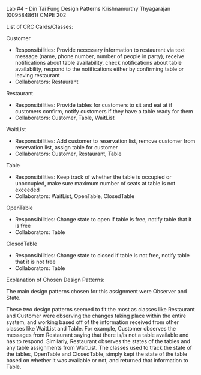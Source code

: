 Lab #4 - Din Tai Fung Design Patterns
Krishnamurthy Thyagarajan (009584861)
CMPE 202

List of CRC Cards/Classes:

Customer
- Responsibilities: Provide necessary information to restaurant via text message (name, phone number, number of people in party), receive notifications about table availability, check notifications about table availability, respond to the notifications either by confirming table or leaving restaurant
- Collaborators: Restaurant


Restaurant
- Responsibilities: Provide tables for customers to sit and eat at if customers confirm, notify customers if they have a table ready for them
- Collaborators: Customer, Table, WaitList


WaitList
- Responsibilities: Add customer to reservation list, remove customer from reservation list, assign table for customer
- Collaborators: Customer, Restaurant, Table


Table
- Responsibilities: Keep track of whether the table is occupied or unoccupied, make sure maximum number of seats at table is not exceeded
- Collaborators: WaitList, OpenTable, ClosedTable


OpenTable
- Responsibilities: Change state to open if table is free, notify table that it is free
- Collaborators: Table


ClosedTable
- Responsibilities: Change state to closed if table is not free, notify table that it is not free
- Collaborators: Table


Explanation of Chosen Design Patterns:

The main design patterns chosen for this assignment were Observer and State.

These two design patterns seemed to fit the most as classes like Restaurant and Customer were observing the changes taking place within the entire system, and working based off of the information received from other classes like WaitList and Table. For example, Customer observes the messages from Restaurant saying that there is/is not a table available and has to respond. Similarly, Restaurant observes the states of the tables and any table assignments from WaitList. The classes used to track the state of the tables, OpenTable and ClosedTable, simply kept the state of the table based on whether it was available or not, and returned that information to Table.